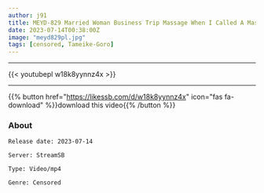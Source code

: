 ```yaml
---
author: j91
title: MEYD-829 Married Woman Business Trip Massage When I Called A Masseuse To My Home, I Came A Scum Subordinate Who Was Fired A Long Time Ago. I Continued To Be Squid With A Tremendous Massage... Sora Amagawa
date: 2023-07-14T00:38:00Z
image: "meyd829pl.jpg"
tags: [censored, Tameike-Goro]
---
```

___

{{< youtubepl w18k8yynnz4x >}}
___

{{% button href="https://likessb.com/d/w18k8yynnz4x" icon="fas fa-download" %}}download this video{{% /button %}}
### About

`Release date: 2023-07-14`

`Server: StreamSB`

`Type: Video/mp4`

`Genre:	Censored`